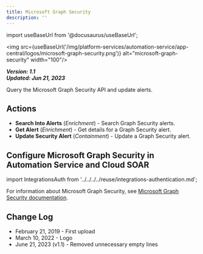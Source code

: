 ```yaml
---
title: Microsoft Graph Security
description: ''
---
```

import useBaseUrl from '@docusaurus/useBaseUrl';

<img src={useBaseUrl('/img/platform-services/automation-service/app-central/logos/microsoft-graph-security.png')} alt="microsoft-graph-security" width="100"/>

***Version: 1.1  
Updated: Jun 21, 2023***

Query the Microsoft Graph Security API and update alerts.

## Actions

* **Search Into Alerts** (*Enrichment*) - Search Graph Security alerts.
* **Get Alert** (*Enrichment*) - Get details for a Graph Security alert.
* **Update Security Alert** (*Containment*) - Update a Graph Security alert.

## Configure Microsoft Graph Security in Automation Service and Cloud SOAR

import IntegrationsAuth from '../../../../reuse/integrations-authentication.md';

<IntegrationsAuth/>

For information about Microsoft Graph Security, see [Microsoft Graph Security documentation](https://learn.microsoft.com/en-us/graph/security-authorization).

## Change Log

* February 21, 2019 - First upload
* March 10, 2022 - Logo
* June 21, 2023 (v1.1) - Removed unnecessary empty lines
